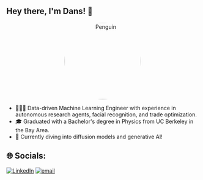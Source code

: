 ## Hey there, I'm Dans! 👋

<p align="center">
  <!-- Set a custom width, add rounded corners, etc. -->
  <img src="https://github.com/user-attachments/assets/f855493c-115b-4c6e-b1a1-db78ac6ca711"
       alt="Penguin"
       width="200"
       style="border-radius: 50%;">
</p>

- 👩🏻‍💻 Data-driven Machine Learning Engineer with experience in autonomous research agents, facial recognition, and trade optimization.
- 🎓 Graduated with a Bachelor's degree in Physics from UC Berkeley in the Bay Area.
- 💭 Currently diving into diffusion models and generative AI!

## 🌐 Socials:
[![LinkedIn](https://img.shields.io/badge/LinkedIn-%230077B5.svg?logo=linkedin&logoColor=white)](https://linkedin.com/in/dansqto) 
[![email](https://img.shields.io/badge/Email-D14836?logo=gmail&logoColor=white)](mailto:danstoast@berkeley.edu)

<!-- Proudly created with GPRM ( https://gprm.itsvg.in ) -->
<!--
**dt-g7/dt-g7** is a ✨ _special_ ✨ repository because its `README.md` (this file) appears on your GitHub profile.

Here are some ideas to get you started:

- 🔭 I’m currently working on ...
- 🌱 I’m currently learning ...
- 👯 I’m looking to collaborate on ...
- 🤔 I’m looking for help with ...
- 💬 Ask me about ...
- 📫 How to reach me: ...
- 😄 Pronouns: ...
- ⚡ Fun fact: ...
-->
